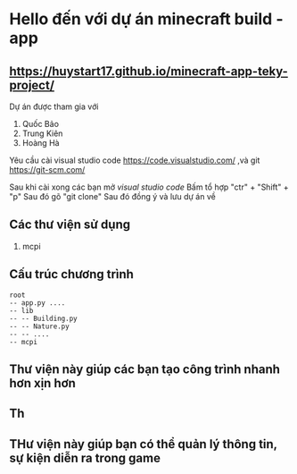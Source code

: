 # Hello đến với dự án minecraft build - app 
## https://huystart17.github.io/minecraft-app-teky-project/

Dự án được tham gia với 
1. Quốc Bảo  
2. Trung Kiên 
3. Hoàng Hà

Yêu cầu cài visual studio code https://code.visualstudio.com/ ,và git https://git-scm.com/

Sau khi cài xong các bạn mở *visual studio code* 
Bấm tổ hợp "ctr" + "Shift" + "p" 
Sau đó gõ "git clone"
Sau đó đồng ý và lưu dự án về

## Các thư viện sử dụng
1. mcpi

## Cấu trúc chương trình
```
root 
-- app.py ....
-- lib
-- -- Building.py
-- -- Nature.py
-- -- ....
-- mcpi 
```
## Thư viện này giúp các bạn tạo công trình nhanh hơn xịn hơn
## Th
## THư viện này giúp bạn có thể quản lý thông tin, sự kiện diễn ra trong game
